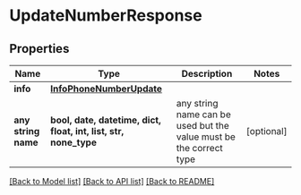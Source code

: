 # UpdateNumberResponse


## Properties
Name | Type | Description | Notes
------------ | ------------- | ------------- | -------------
**info** | [**InfoPhoneNumberUpdate**](InfoPhoneNumberUpdate.md) |  | 
**any string name** | **bool, date, datetime, dict, float, int, list, str, none_type** | any string name can be used but the value must be the correct type | [optional]

[[Back to Model list]](../../README.md#models) [[Back to API list]](../../README.md#available-methods) [[Back to README]](../../README.md)


